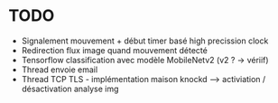 # TODO

- Signalement mouvement + début timer basé high precission clock
- Redirection flux image quand mouvement détecté
- Tensorflow classification avec modèle MobileNetv2 (v2 ? -> vériif)
- Thread envoie email
- Thread TCP TLS - implémentation maison knockd --> activiation / désactivation analyse img
